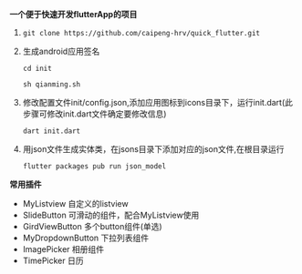 **一个便于快速开发flutterApp的项目**

1. `git clone https://github.com/caipeng-hrv/quick_flutter.git`

2. 生成android应用签名

   `cd init`

   `sh qianming.sh`

3. 修改配置文件init/config.json,添加应用图标到icons目录下，运行init.dart(此步骤可修改init.dart文件确定要修改信息)

   `dart init.dart`

4. 用json文件生成实体类，在jsons目录下添加对应的json文件,在根目录运行

   `flutter packages pub run json_model`

**常用插件**

- MyListview 自定义的listview
- SlideButton 可滑动的组件，配合MyListview使用
- GirdViewButton 多个button组件(单选)
- MyDropdownButton 下拉列表组件
- ImagePicker 相册组件
- TimePicker 日历

